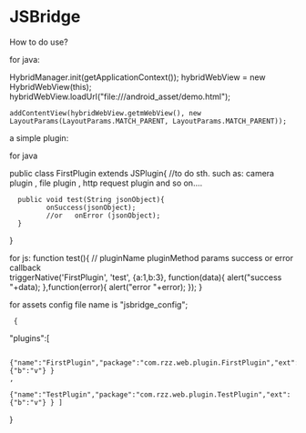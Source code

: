 # JSBridge
How to do use?

for java: 

  HybridManager.init(getApplicationContext());
	hybridWebView = new HybridWebView(this);
	hybridWebView.loadUrl("file:///android_asset/demo.html");
	
	addContentView(hybridWebView.getmWebView(), new LayoutParams(LayoutParams.MATCH_PARENT, LayoutParams.MATCH_PARENT));
	
a simple plugin:

for java

   public class FirstPlugin extends JSPlugin{
      //to do sth.  such as:  camera plugin , file plugin , http request plugin and so on....
   
      public void test(String jsonObject){
    	     onSuccess(jsonObject);
    	     //or   onError (jsonObject);
      }
}


for js:
    <script src="JSBridge.js"></script>
     function test(){
            //             pluginName    pluginMethod       params      success or error callback  
            triggerNative('FirstPlugin',   'test',          {a:1,b:3},  function(data){
                  alert("success     "+data);
            },function(error){
                alert("error     "+error);
            });
        }
	
for assets config
   file name is "jsbridge_config";

     {
 
   "plugins":[
  
		{"name":"FirstPlugin","package":"com.rzz.web.plugin.FirstPlugin","ext":{"b":"v"} }
    ,
		{"name":"TestPlugin","package":"com.rzz.web.plugin.TestPlugin","ext":{"b":"v"} } ]

}
		
		
		
		
